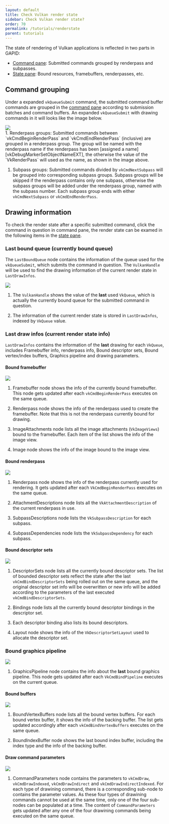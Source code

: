 ```yaml
---
layout: default
title: Check Vulkan render state
sidebar: Check Vulkan render state?
order: 70
permalink: /tutorials/renderstate
parent: tutorials
---
```


The state of rendering of Vulkan applications is reflected in two parts in
GAPID:
 - [Command pane](../inspect/commands): Submitted commands grouped by renderpass and subpasses.
 - [State pane](../inspect/state): Bound resources, framebuffers, renderpasses, etc.

## Command grouping
Under a expanded `vkQueueSubmit` command, the submitted command buffer commands
are grouped in the [command pane](../inspect/commands) according to submission
batches and command buffers. An expanded `vkQueueSubmit` with drawing commands
in it will looks like the image below.

<img src="../images/command-pane-vulkan-renderpass-grouping.png"/>

<div class="callouts" markdown="block">
1. Renderpass groups: Submitted commands between `vkCmdBeginRenderPass` and
   `vkCmdEndRenderPass` (inclusive) are grouped in a renderpass group. The
   group will be named with the renderpass name if the renderpass has been
   [assigned a name][vkDebugMarkerSetObjectNameEXT], the otherwise the value of
   the `VkRenderPass` will used as the name, as shown in the image above.

1. Subpass groups: Submitted commands divided by `vkCmdNextSubpass` will be
   grouped into corresponding subpass groups. Subpass groups will be skipped if
   the renderpass contains only one subpass, otherwise the subpass groups will
   be added under the renderpass group, named with the subpass number. Each
   subpass group ends with either `vkCmdNextSubpass` or `vkCmdEndRenderPass`.
</div>

## Drawing information
To check the render state after a specific submitted command, click the command
in question in command pane, the render state can be examed in the following
items in the [state pane](../inspect/state).

### Last bound queue (currently bound queue)
The `LastBoundQueue` node contains the information of the queue used for the
`vkQueueSubmit`, which submits the command in question. The `VulkanHandle` will
be used to find the drawing information of the current render state in
`LastDrawInfos`.

<img src="../images/state-pane-vulkan-last-bound-queue.png"/>

<div class="callouts" markdown="block">

1. The `VulkanHandle` shows the value of the **last** used `VkQueue`, which is
   actually the currently bound queue for the submitted command in question.

1. The information of the current render state is stored in `LastDrawInfos`,
   indexed by `VkQueue` value.

</div>

### Last draw infos (current render state info)
`LastDrawInfos` contains the information of the **last** drawing for each
`VkQueue`, includes Framebuffer info, renderpass info, Bound descriptor sets,
Bound vertex/index buffers, Graphics pipeline and drawing parameters.

#### Bound framebuffer
<img src="../images/state-pane-vulkan-draw-info-framebuffer.png"/>

<div class="callouts" markdown="block">

1. Framebuffer node shows the info of the currently bound framebuffer. This
   node gets updated after each `vkCmdBeginRenderPass` executes on the same
   queue.

1. Renderpass node shows the info of the renderpass used to create the
   framebuffer. Note that this is not the renderpass currently bound for
   drawing.

1. ImageAttachments node lists all the image attachments (`VkImageViews`) bound
   to the framebuffer. Each item of the list shows the info of the image view.

1. Image node shows the info of the image bound to the image view.

</div>

#### Bound renderpass
<img src="../images/state-pane-vulkan-draw-info-renderpass.png"/>

<div class="callouts" markdown="block">

1. Renderpass node shows the info of the renderpass currently used for
   rendering.  It gets updated after each `VkCmdBeginRenderPass` executes on
   the same queue.

1. AttachmentDescriptions node lists all the `VkAttachmentDescription` of the
   current renderpass in use.

1. SubpassDescriptions node lists the `VkSubpassDescription` for each subpass.

1. SubpassDependencies node lists the `VkSubpassDependency` for each subpass.

</div>

#### Bound descriptor sets
<img src="../images/state-pane-vulkan-draw-info-descriptorsets.png"/>

<div class="callouts" markdown="block">

1. DescriptorSets node lists all the currently bound descriptor sets. The list
   of bounded descriptor sets reflect the state after the last
   `vkCmdBindDescriptorSets` being rolled out on the same queue, and the original
   descriptor set info will be overwritten or new info will be added according
   to the parameters of the last executed `vkCmdBindDescriptorSets`.

1. Bindings node lists all the currently bound descriptor bindings in the
   descriptor set.

1. Each descriptor binding also lists its bound descriptors.

1. Layout node shows the info of the `VkDescriptorSetLayout` used to allocate
   the descriptor set.

</div>

### Bound graphics pipeline
<img src="../images/state-pane-vulkan-draw-info-gfx-pipeline.png"/>

<div class="callouts" markdown="block">

1. GraphicsPipeline node contains the info about the **last** bound graphics
   pipeline. This node gets updated after each `VkCmdBindPipeline` executes on
   the current queue.

</div>

#### Bound buffers
<img src="../images/state-pane-vulkan-draw-info-bound-buffers.png"/>

<div class="callouts" markdown="block">

1. BoundVertexBuffers node lists all the bound vertex buffers. For each bound
   vertex buffer, it shows the info of the backing buffer. The list gets
   updated accordingly after each `vkCmdBindVertexBuffers` executes on the
   same queue.

1. BoundIndexBuffer node shows the last bound index buffer, including the index
   type and the info of the backing buffer.

</div>

#### Draw command parameters
<img src="../images/state-pane-vulkan-draw-info-draw-params.png"/>

<div class="callouts" markdown="block">

1. CommandParameters node contains the parameters to `vkCmdDraw`,
   `vkCmdDrawIndexed`, `vkCmdDrawIndirect` and `vkCmdDrawIndirectIndexed`. For
   each type of drawining command, there is a corresponding sub-node to
   contains the parameter values. As these four types of drawining commands
   cannot be used at the same time, only one of the four sub-nodes can be
   populated at a time. The content of `CommandParameters` gets updated after
   any one of the four drawining commands being executed on the same queue.

</div>

[vkDebugMarkerSetObjectNameEXT]:https://www.khronos.org/registry/vulkan/specs/1.0-extensions/html/vkspec.html#vkDebugMarkerSetObjectNameEXT
